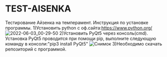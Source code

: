 # TEST-AISENKA
Тестирование Айзенка на темперамент.
Инструкция по установке программы.
1)Установить python с оф.сайта:https://www.python.org/
![2022-06-03_00-29-50](https://user-images.githubusercontent.com/103580578/171701464-cc7fc63a-2d39-4bb1-b898-7a8b8f208dba.png)
2)Установить PyQt5 через консоль(cmd).
Установка PyQt5 проводится при помощи pip, выполните следующую команду в консоли:"pip3 install PyQt5"
![Снимок](https://user-images.githubusercontent.com/103580578/171702651-27ad08e0-496d-4a84-9268-872ee1d29dea.PNG)
3)Необходимо скачать репозиторий с программой.
